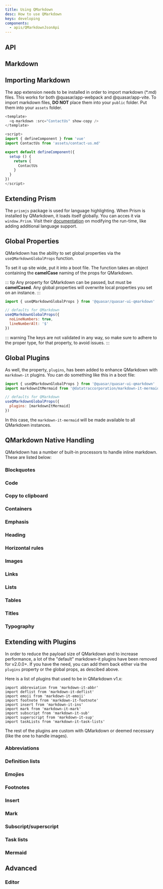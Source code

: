 ```yaml
---
title: Using QMarkdown
desc: How to use QMarkdown
keys: developing
components:
  - apis/QMarkdownJsonApi
---
```

## API
<q-markdown-json-api />

## Markdown

## Importing Markdown

The app extension needs to be installed in order to import markdown (*.md) files. This works for both @quasar/app-webpack and @quasar/app-vite. To import markdown files, **DO NOT** place them into your `public` folder. Put them into your `assets` folder.

```js
<template>
  <q-markdown :src="ContactUs" show-copy />
</template>

<script>
import { defineComponent } from 'vue'
import ContactUs from 'assets/contact-us.md'

export default defineComponent({
  setup () {
    return {
      ContactUs
    }
  }
})
</script>

```

## Extending Prism

The `prismjs` package is used for language highlighting. When Prism is installed by QMarkdown, it loads itself globally. You can acces it via `window.Prism`. Visit their [documentation](https://prismjs.com/) on modifying the run-time, like adding additional language support.

## Global Properties

QMarkdown has the ability to set global properties via the `useQMarkdownGlobalProps` function.

To set it up site wide, put it into a boot file. The function takes an object containing the **camelCase** naming of the props for QMarkdown.

::: tip
Any property for QMarkdown can be passed, but must be **camelCased**. Any global properties will overwrite local properties you set on an instance.
:::

```js
import { useQMarkdownGlobalProps } from '@quasar/quasar-ui-qmarkdown'

// defaults for QMarkdown
useQMarkdownGlobalProps({
  noLineNumbers: true,
  lineNumberAlt: '$'
})
```

::: warning
The keys are not validated in any way, so make sure to adhere to the proper type, for that property, to avoid issues.
:::

## Global Plugins

As well, the property, `plugins`, has been added to enhance QMarkdown with `markdown-it` plugins. You can do something like this in a boot file:

```js
import { useQMarkdownGlobalProps } from '@quasar/quasar-ui-qmarkdown'
import markdownItMermaid from '@datatraccorporation/markdown-it-mermaid'

// defaults for QMarkdown
useQMarkdownGlobalProps({
  plugins: [markdownItMermaid]
})
```

In this case, the `markdown-it-mermaid` will be made available to all QMarkdown instances.

## QMarkdown Native Handling

QMarkdown has a number of built-in processors to handle inline markdown. These are listed below:

### Blockquotes
<example-viewer
  title=""
  file="Blockquotes"
  codepen-title="QMarkdown"
/>

### Code
<example-viewer
  title=""
  file="Code"
  codepen-title="QMarkdown"
/>

### Copy to clipboard
<example-viewer
  title=""
  file="CopyToClipboard"
  codepen-title="QMarkdown"
/>

### Containers
<example-viewer
  title=""
  file="Containers"
  codepen-title="QMarkdown"
/>

### Emphasis
<example-viewer
  title=""
  file="Emphasis"
  codepen-title="QMarkdown"
/>

### Heading
<example-viewer
  title=""
  file="Heading"
  codepen-title="QMarkdown"
/>

### Horizontal rules
<example-viewer
  title=""
  file="HorizontalRules"
  codepen-title="QMarkdown"
/>

### Images
<example-viewer
  title=""
  file="Images"
  codepen-title="QMarkdown"
/>

### Links
<example-viewer
  title=""
  file="Links"
  codepen-title="QMarkdown"
/>

### Lists
<example-viewer
  title=""
  file="Lists"
  codepen-title="QMarkdown"
/>

### Tables
<example-viewer
  title=""
  file="Tables"
  codepen-title="QMarkdown"
/>

### Titles
<example-viewer
  title=""
  file="Titles"
  codepen-title="QMarkdown"
/>

### Typography
<example-viewer
  title=""
  file="Typography"
  codepen-title="QMarkdown"
/>

## Extending with Plugins

In order to reduce the payload size of QMarkdown and to increase performance, a lot of the "default" markdown-it plugins have been removed for v2.0.0+. If you have the need, you can add them back either via the `plugins` property or the global props, as descibed above.

Here is a list of plugins that used to be in QMarkdown v1.x:

```
import abbreviation from 'markdown-it-abbr'
import deflist from 'markdown-it-deflist'
import emoji from 'markdown-it-emoji'
import footnote from 'markdown-it-footnote'
import insert from 'markdown-it-ins'
import mark from 'markdown-it-mark'
import subscript from 'markdown-it-sub'
import superscript from 'markdown-it-sup'
import taskLists from 'markdown-it-task-lists'
```

The rest of the plugins are custom with QMarkdown or deemed necessary (like the one to handle images).

### Abbreviations
<example-viewer
  title=""
  file="Abbreviations"
  codepen-title="QMarkdown"
/>

### Definition lists
<example-viewer
  title=""
  file="DefinitionLists"
  codepen-title="QMarkdown"
/>

### Emojies
<example-viewer
  title=""
  file="Emojies"
  codepen-title="QMarkdown"
/>

### Footnotes
<example-viewer
  title=""
  file="Footnotes"
  codepen-title="QMarkdown"
/>

### Insert
<example-viewer
  title=""
  file="Insert"
  codepen-title="QMarkdown"
/>

### Mark
<example-viewer
  title=""
  file="Mark"
  codepen-title="QMarkdown"
/>

### Subscript/superscript
<example-viewer
  title=""
  file="SubscriptSuperscript"
  codepen-title="QMarkdown"
/>

### Task lists
<example-viewer
  title=""
  file="TaskLists"
  codepen-title="QMarkdown"
/>

### Mermaid
<example-viewer
  title=""
  file="Mermaid"
  codepen-title="QMarkdown"
/>

## Advanced

### Editor
<example-viewer
  title=""
  file="Editor"
  codepen-title="QMarkdown"
/>
